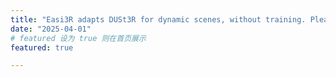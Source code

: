 ```yaml
---
title: "Easi3R adapts DUSt3R for dynamic scenes, without training. Please check out [more results](https://easi3r.github.io/interactive.html)."
date: "2025-04-01"
# featured 设为 true 则在首页展示
featured: true

---
```


